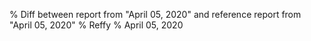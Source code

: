 % Diff between report from "April 05, 2020" and reference report from "April 05, 2020"
% Reffy
% April 05, 2020

